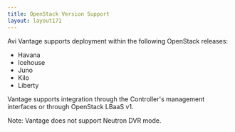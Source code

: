 ```yaml
---
title: OpenStack Version Support
layout: layout171
---
```

Avi Vantage supports deployment within the following OpenStack releases:

* Havana
* Icehouse
* Juno
* Kilo
* Liberty 

Vantage supports integration through the Controller's management interfaces or through OpenStack LBaaS v1.  

Note: Vantage does not support Neutron DVR mode.
